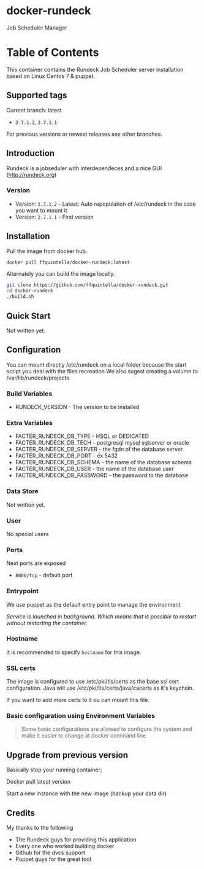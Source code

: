 # docker-rundeck
Job Scheduler Manager

# Table of Contents

This container contains the Rundeck Job Scheduler server installation based on Linux Centos 7 & puppet.

## Supported tags

Current branch: latest

*  `2.7.1.2`, `2.7.1.1`

For previous versions or newest releases see other branches.

## Introduction

Rundeck is a jobseduler with interdependeces and a nice GUI (http://rundeck.org)

### Version
* Version: `2.7.1.2` - Latest: Auto repopulation of /etc/rundeck in the case you want to mount it
* Version: `2.7.1.1` - First version


## Installation

Pull the image from docker hub.

```bash
docker pull ffquintella/docker-rundeck:latest
```

Alternately you can build the image locally.

```bash
git clone https://github.com/ffquintella/docker-rundeck.git
cd docker-rundeck
./build.sh
```

## Quick Start

Not written yet.

## Configuration

You can mount directly /etc/rundeck on a local folder because the start script you deal with the files recreation
We also sugest creating a volume to /var/lib/rundeck/projects

### Build Variables

- RUNDECK_VERSION - The version to be installed

### Extra Variables

- FACTER_RUNDECK_DB_TYPE - HSQL or DEDICATED
- FACTER_RUNDECK_DB_TECH - postgresql mysql sqlserver or oracle
- FACTER_RUNDECK_DB_SERVER - the fqdn of the database server
- FACTER_RUNDECK_DB_PORT - ex 5432
- FACTER_RUNDECK_DB_SCHEMA - the name of the database schema
- FACTER_RUNDECK_DB_USER - the name of the database user
- FACTER_RUNDECK_DB_PASSWORD - the password to the database

### Data Store

Not written yet.

### User

No special users

### Ports

Next ports are exposed

* `8080/tcp` - default port


### Entrypoint

We use puppet as the default entry point to manage the environment

*Service is launched in background. Which means that is possible to restart without restarting the container.*

### Hostname

It is recommended to specify `hostname` for this image.

### SSL certs
The image is configured to use /etc/pki/tls/certs as the base ssl cert configuration. Java will use /etc/pki/tls/certs/java/cacerts as it's keychain.

If you want to add more certs to it ou can mount this file.

### Basic configuration using Environment Variables

> Some basic configurations are allowed to configure the system and make it easier to change at docker command line


## Upgrade from previous version

Basically stop your running container;

Docker pull latest version

Start a new instance with the new image (backup your data dir)

## Credits

My thanks to the following

- The Rundeck guys for providing this application
- Every one who worked building docker
- Github for the dvcs support
- Puppet guys for the great tool
